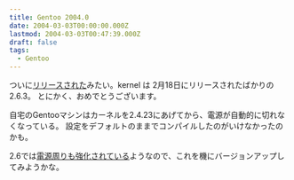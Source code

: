 ```yaml
---
title: Gentoo 2004.0
date: 2004-03-03T00:00:00.000Z
lastmod: 2004-03-03T00:47:39.000Z
draft: false
tags:
  - Gentoo
---
```


ついに[リリースされた](http://www.gentoo.org/news/en/gwn/20040301-newsletter.xml)みたい。kernel は 2月18日にリリースされたばかりの 2.6.3。 とにかく、おめでとうございます。

自宅のGentooマシンはカーネルを2.4.23にあげてから、電源が自動的に切れなくなっている。 設定をデフォルトのままでコンパイルしたのがいけなかったのかも。

2.6では[電源周りも強化されている](http://www.atmarkit.co.jp/flinux/special/kernel26/kernel26_02b.html)ようなので、これを機にバージョンアップしてみようかな。
